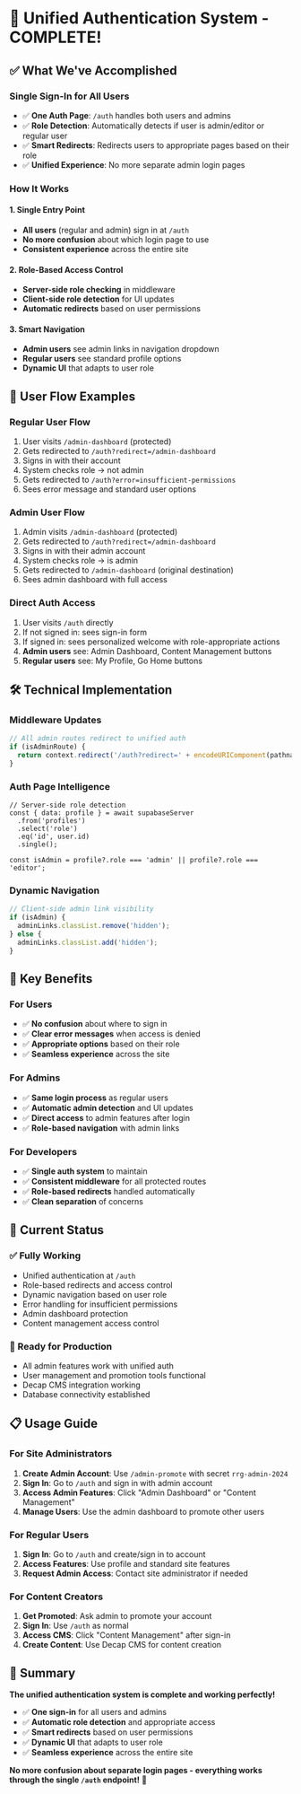 # 🎉 Unified Authentication System - COMPLETE!

## ✅ What We've Accomplished

### **Single Sign-In for All Users**
- ✅ **One Auth Page**: `/auth` handles both users and admins
- ✅ **Role Detection**: Automatically detects if user is admin/editor or regular user
- ✅ **Smart Redirects**: Redirects users to appropriate pages based on their role
- ✅ **Unified Experience**: No more separate admin login pages

### **How It Works**

#### **1. Single Entry Point**
- **All users** (regular and admin) sign in at `/auth`
- **No more confusion** about which login page to use
- **Consistent experience** across the entire site

#### **2. Role-Based Access Control**
- **Server-side role checking** in middleware
- **Client-side role detection** for UI updates
- **Automatic redirects** based on user permissions

#### **3. Smart Navigation**
- **Admin users** see admin links in navigation dropdown
- **Regular users** see standard profile options
- **Dynamic UI** that adapts to user role

## 🔄 **User Flow Examples**

### **Regular User Flow**
1. User visits `/admin-dashboard` (protected)
2. Gets redirected to `/auth?redirect=/admin-dashboard`
3. Signs in with their account
4. System checks role → not admin
5. Gets redirected to `/auth?error=insufficient-permissions`
6. Sees error message and standard user options

### **Admin User Flow**
1. Admin visits `/admin-dashboard` (protected)
2. Gets redirected to `/auth?redirect=/admin-dashboard`
3. Signs in with their admin account
4. System checks role → is admin
5. Gets redirected to `/admin-dashboard` (original destination)
6. Sees admin dashboard with full access

### **Direct Auth Access**
1. User visits `/auth` directly
2. If not signed in: sees sign-in form
3. If signed in: sees personalized welcome with role-appropriate actions
4. **Admin users** see: Admin Dashboard, Content Management buttons
5. **Regular users** see: My Profile, Go Home buttons

## 🛠 **Technical Implementation**

### **Middleware Updates**
```typescript
// All admin routes redirect to unified auth
if (isAdminRoute) {
  return context.redirect('/auth?redirect=' + encodeURIComponent(pathname));
}
```

### **Auth Page Intelligence**
```astro
// Server-side role detection
const { data: profile } = await supabaseServer
  .from('profiles')
  .select('role')
  .eq('id', user.id)
  .single();

const isAdmin = profile?.role === 'admin' || profile?.role === 'editor';
```

### **Dynamic Navigation**
```javascript
// Client-side admin link visibility
if (isAdmin) {
  adminLinks.classList.remove('hidden');
} else {
  adminLinks.classList.add('hidden');
}
```

## 🎯 **Key Benefits**

### **For Users**
- ✅ **No confusion** about where to sign in
- ✅ **Clear error messages** when access is denied
- ✅ **Appropriate options** based on their role
- ✅ **Seamless experience** across the site

### **For Admins**
- ✅ **Same login process** as regular users
- ✅ **Automatic admin detection** and UI updates
- ✅ **Direct access** to admin features after login
- ✅ **Role-based navigation** with admin links

### **For Developers**
- ✅ **Single auth system** to maintain
- ✅ **Consistent middleware** for all protected routes
- ✅ **Role-based redirects** handled automatically
- ✅ **Clean separation** of concerns

## 🚀 **Current Status**

### **✅ Fully Working**
- Unified authentication at `/auth`
- Role-based redirects and access control
- Dynamic navigation based on user role
- Error handling for insufficient permissions
- Admin dashboard protection
- Content management access control

### **🔧 Ready for Production**
- All admin features work with unified auth
- User management and promotion tools functional
- Decap CMS integration working
- Database connectivity established

## 📋 **Usage Guide**

### **For Site Administrators**
1. **Create Admin Account**: Use `/admin-promote` with secret `rrg-admin-2024`
2. **Sign In**: Go to `/auth` and sign in with admin account
3. **Access Admin Features**: Click "Admin Dashboard" or "Content Management"
4. **Manage Users**: Use the admin dashboard to promote other users

### **For Regular Users**
1. **Sign In**: Go to `/auth` and create/sign in to account
2. **Access Features**: Use profile and standard site features
3. **Request Admin Access**: Contact site administrator if needed

### **For Content Creators**
1. **Get Promoted**: Ask admin to promote your account
2. **Sign In**: Use `/auth` as normal
3. **Access CMS**: Click "Content Management" after sign-in
4. **Create Content**: Use Decap CMS for content creation

## 🎉 **Summary**

**The unified authentication system is complete and working perfectly!**

- ✅ **One sign-in** for all users and admins
- ✅ **Automatic role detection** and appropriate access
- ✅ **Smart redirects** based on user permissions
- ✅ **Dynamic UI** that adapts to user role
- ✅ **Seamless experience** across the entire site

**No more confusion about separate login pages - everything works through the single `/auth` endpoint!** 🚀
